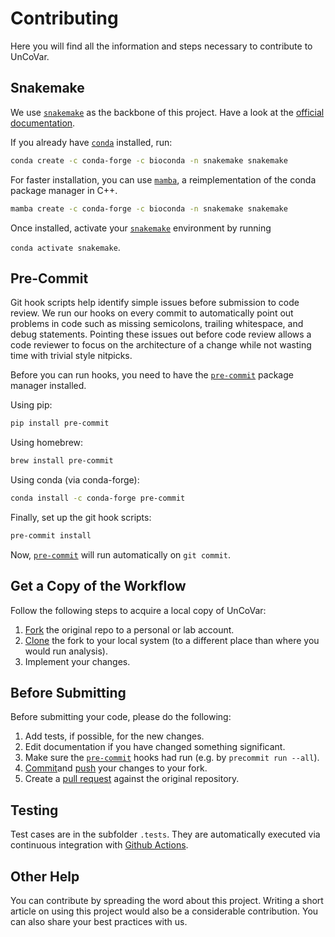 # Contributing

Here you will find all the information and steps necessary to contribute
to UnCoVar.

## Snakemake

We use [`snakemake`](https://snakemake.readthedocs.io/en/stable/) as the
backbone of this project. Have a look at the [official documentation](https://snakemake.readthedocs.io/en/stable/getting_started/installation.html).

If you already have [`conda`](https://docs.conda.io/en/latest/) installed, run:

```bash
conda create -c conda-forge -c bioconda -n snakemake snakemake
```

For faster installation, you can use [`mamba`](https://github.com/mamba-org/mamba),
a reimplementation of the conda package manager in C++.

```bash
mamba create -c conda-forge -c bioconda -n snakemake snakemake
```

Once installed, activate your [`snakemake`](https://snakemake.readthedocs.io/en/stable/)
environment by running

`conda activate snakemake`.

## Pre-Commit

Git hook scripts help identify simple issues before submission to code review. We
run our hooks on every commit to automatically point out problems in code such
as missing semicolons, trailing whitespace, and debug statements. Pointing these
issues out before code review allows a code reviewer to focus on the architecture
of a change while not wasting time with trivial style nitpicks.

Before you can run hooks, you need to have the
[`pre-commit`](https://pre-commit.com/) package manager installed.

Using pip:

```bash
pip install pre-commit
```

Using homebrew:

```bash
brew install pre-commit
```

Using conda (via conda-forge):

```bash
conda install -c conda-forge pre-commit
```

Finally, set up the git hook scripts:

```bash
pre-commit install
```

Now, [`pre-commit`](https://pre-commit.com/) will run automatically on `git commit`.

## Get a Copy of the Workflow

Follow the following steps to acquire a local copy of UnCoVar:

1. [Fork](https://help.github.com/en/articles/fork-a-repo) the original repo
   to a personal or lab account.
1. [Clone](https://help.github.com/en/articles/cloning-a-repository) the
   fork to your local system (to a different place than where you would run analysis).
1. Implement your changes.

## Before Submitting

Before submitting your code, please do the following:

1. Add tests, if possible, for the new changes.
1. Edit documentation if you have changed something significant.
1. Make sure the [`pre-commit`](https://pre-commit.com/)
   hooks had run (e.g. by `precommit run --all`).
1. [Commit](https://git-scm.com/docs/git-commit)and [push](https://git-scm.com/docs/git-push)
   your changes to your fork.
1. Create a [pull request](https://help.github.com/en/articles/creating-a-pull-request)
   against the original repository.

## Testing

Test cases are in the subfolder `.tests`. They are automatically executed via continuous
integration with [Github Actions](https://github.com/features/actions).

## Other Help

You can contribute by spreading the word about this project.
Writing a short article on using this project would also be a considerable contribution.
You can also share your best practices with us.
